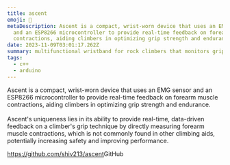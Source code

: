 ```yaml
---
title: ascent
emoji: 🧗
metaDescription: Ascent is a compact, wrist-worn device that uses an EMG sensor
  and an ESP8266 microcontroller to provide real-time feedback on forearm muscle
  contractions, aiding climbers in optimizing grip strength and endurance.
date: 2023-11-09T03:01:17.262Z
summary: multifunctional wristband for rock climbers that monitors grip strength
tags:
  - c++
  - arduino
---
```

Ascent is a compact, wrist-worn device that uses an EMG sensor and an ESP8266 microcontroller to provide real-time feedback on forearm muscle contractions, aiding climbers in optimizing grip strength and endurance.\
\
Ascent's uniqueness lies in its ability to provide real-time, data-driven feedback on a climber's grip technique by directly measuring forearm muscle contractions, which is not commonly found in other climbing aids, potentially increasing safety and improving performance.

<https://github.com/shiv213/ascent>G﻿itHub